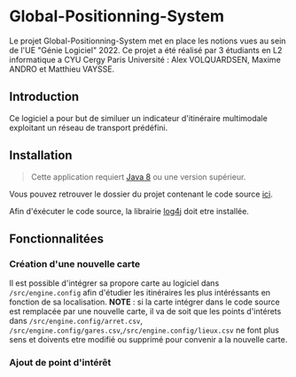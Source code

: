 # Global-Positionning-System
Le projet Global-Positionning-System met en place les notions vues au sein de l'UE "Génie Logiciel" 2022. Ce projet a été réalisé par 3 étudiants en L2 informatique a CYU Cergy Paris Université : Alex VOLQUARDSEN, Maxime ANDRO et Matthieu VAYSSE.
## Introduction
Ce logiciel a pour but de similuer un indicateur d'itinéraire multimodale exploitant un réseau de transport prédéfini.
## Installation
> Cette application requiert [Java 8](https://www.oracle.com/fr/java/technologies/javase/javase8-archive-downloads.html) ou une version supérieur.

Vous pouvez retrouver le dossier du projet contenant le code source [ici]().

Afin d'éxécuter le code source, la librairie [log4j](https://logging.apache.org/log4j/2.x/download.html) doit etre installée.
## Fonctionnalitées
### Création d'une nouvelle carte
Il est possible d'intégrer sa propore carte au logiciel dans `/src/engine.config` afin d'étudier les itinéraires les plus intéréssants en fonction de sa localisation. 
**NOTE** : si la carte intégrer dans le code source est remplacée par une nouvelle carte, il va de soit que les points d'intérets dans `/src/engine.config/arret.csv`, `/src/engine.config/gares.csv`,`/src/engine.config/lieux.csv` ne font plus sens et doivents etre modifié ou supprimé pour convenir a la nouvelle carte.
### Ajout de point d'intérêt

